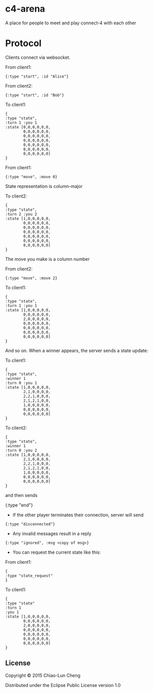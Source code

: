 # c4-arena

A place for people to meet and play connect-4 with each other

# Protocol

Clients connect via websocket.

From client1:
```
{:type "start", :id "Alice"}
```

From client2:
```
{:type "start", :id "Bob"}
```

To client1:
```
{
:type "state",
:turn 1 :you 1
:state [0,0,0,0,0,0,
        0,0,0,0,0,0,
        0,0,0,0,0,0,
        0,0,0,0,0,0,
        0,0,0,0,0,0,
        0,0,0,0,0,0,
        0,0,0,0,0,0]
}
```

From client1:
```
{:type "move", :move 0}
```

State representation is column-major

To client2:
```
{
:type "state",
:turn 2 :you 2
:state [1,0,0,0,0,0,
        0,0,0,0,0,0,
        0,0,0,0,0,0,
        0,0,0,0,0,0,
        0,0,0,0,0,0,
        0,0,0,0,0,0,
        0,0,0,0,0,0]
}
```

The move you make is a column number

From client2:
```
{:type "move", :move 2}
```

To client1:
```
{
:type "state",
:turn 1 :you 1
:state [1,0,0,0,0,0,
        0,0,0,0,0,0,
        2,0,0,0,0,0,
        0,0,0,0,0,0,
        0,0,0,0,0,0,
        0,0,0,0,0,0,
        0,0,0,0,0,0]
}
```

And so on. When a winner appears, the server sends a state update:

To client1:
```
{
:type "state",
:winner 1
:turn 0 :you 1
:state [1,0,0,0,0,0,
        2,1,0,0,0,0,
        2,2,1,0,0,0,
        2,1,2,1,0,0,
        1,0,0,0,0,0,
        0,0,0,0,0,0,
        0,0,0,0,0,0]
}
```

To client2:
```
{
:type "state",
:winner 1
:turn 0 :you 2
:state [1,0,0,0,0,0,
        2,1,0,0,0,0,
        2,2,1,0,0,0,
        2,1,2,1,0,0,
        1,0,0,0,0,0,
        0,0,0,0,0,0,
        0,0,0,0,0,0]
}
```

and then sends

{:type "end"}

* If the other player terminates their connection, server will send
```
{:type "disconnected"}
```

* Any invalid messages result in a reply
```
{:type "ignored", :msg <copy of msg>}
```

* You can request the current state like this:

From client1:
```
{
:type "state_request"
}
```

To client1:
```
{
:type "state"
:turn 1
:you 1
:state [1,0,0,0,0,0,
        0,0,0,0,0,0,
        2,0,0,0,0,0,
        0,0,0,0,0,0,
        0,0,0,0,0,0,
        0,0,0,0,0,0,
        0,0,0,0,0,0]
}
```

## License

Copyright © 2015 Chiao-Lun Cheng

Distributed under the Eclipse Public License version 1.0
